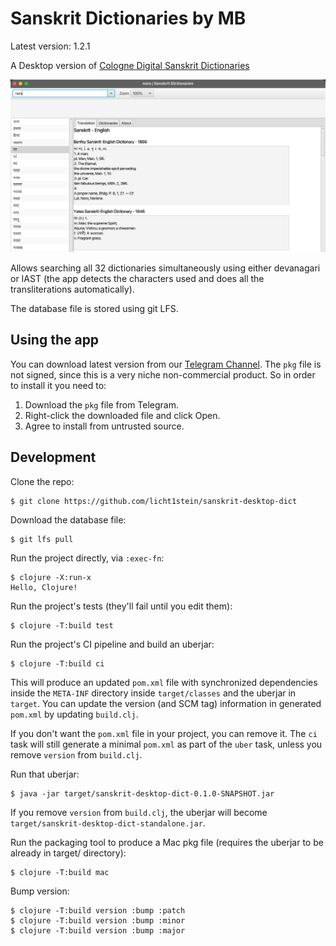 # Sanskrit Dictionaries by MB
Latest version: 1.2.1

A Desktop version of [Cologne Digital Sanskrit Dictionaries](https://www.sanskrit-lexicon.uni-koeln.de/)

![Screenshot 01](/screenshots/01.png)

Allows searching all 32 dictionaries simultaneously using either devanagari or IAST (the app detects the characters used and does all the transliterations automatically).

The database file is stored using git LFS.

## Using the app

You can download latest version from our [Telegram Channel](https://t.me/sanskritdesktop). The `pkg` file is not signed, since this is a very niche non-commercial product. So in order to install it you need to:

1. Download the `pkg` file from Telegram.
2. Right-click the downloaded file and click Open.
3. Agree to install from untrusted source.

## Development

Clone the repo:

    $ git clone https://github.com/licht1stein/sanskrit-desktop-dict

Download the database file:

    $ git lfs pull

Run the project directly, via `:exec-fn`:

    $ clojure -X:run-x
    Hello, Clojure!

Run the project's tests (they'll fail until you edit them):

    $ clojure -T:build test

Run the project's CI pipeline and build an uberjar:

    $ clojure -T:build ci

This will produce an updated `pom.xml` file with synchronized dependencies inside the `META-INF`
directory inside `target/classes` and the uberjar in `target`. You can update the version (and SCM tag)
information in generated `pom.xml` by updating `build.clj`.

If you don't want the `pom.xml` file in your project, you can remove it. The `ci` task will
still generate a minimal `pom.xml` as part of the `uber` task, unless you remove `version`
from `build.clj`.

Run that uberjar:

    $ java -jar target/sanskrit-desktop-dict-0.1.0-SNAPSHOT.jar

If you remove `version` from `build.clj`, the uberjar will become `target/sanskrit-desktop-dict-standalone.jar`.

Run the packaging tool to produce a Mac pkg file (requires the uberjar to be already in target/ directory):

    $ clojure -T:build mac

Bump version:

    $ clojure -T:build version :bump :patch
	$ clojure -T:build version :bump :minor
	$ clojure -T:build version :bump :major
